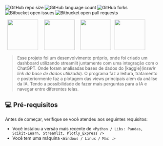 ![GitHub repo size](https://img.shields.io/github/repo-size/Leonardo-Monaro/Dashboard_Gastos?style=for-the-badge)
![GitHub language count](https://img.shields.io/github/languages/count/Leonardo-Monaro/Dashboard_Gastos?style=for-the-badge)
![GitHub forks](https://img.shields.io/github/forks/Leonardo-Monaro/Dashboard_Gastos?style=for-the-badge)
![Bitbucket open issues](https://img.shields.io/bitbucket/issues/Leonardo-Monaro/Dashboard_Gastos?style=for-the-badge)
![Bitbucket open pull requests](https://img.shields.io/bitbucket/pr-raw/Leonardo-Monaro/Dashboard_Gastos?style=for-the-badge)

<div display="inline">
&nbsp;&nbsp;<img width=100 src="https://cdn.jsdelivr.net/gh/devicons/devicon@latest/icons/python/python-original-wordmark.svg" />&nbsp;&nbsp;
&nbsp;&nbsp;<img width=100 src="https://cdn.jsdelivr.net/gh/devicons/devicon@latest/icons/scikitlearn/scikitlearn-original.svg" />&nbsp;&nbsp;
&nbsp;&nbsp;<img width=100 src="https://cdn.jsdelivr.net/gh/devicons/devicon@latest/icons/pandas/pandas-original-wordmark.svg" />&nbsp;&nbsp;
  <img width=100 src="https://cdn.jsdelivr.net/gh/devicons/devicon@latest/icons/streamlit/streamlit-plain-wordmark.svg" />
<div>

> Esse projeto foi um desenvolvimento próprio, onde foi criado um dashboard utilizando streamlit juntamente com uma integração com o ChatGPT. Onde foram analisadas bases de
dados do [kaggle](*inserir link da base de dados utilizada*). O programa faz a leitura, tratamento e posteriormente faz a plotagem das views principais além da análise da IA.
Tendo a possibilidade de fazer mais perguntas para a IA e navegar entre diferentes telas.

## 💻 Pré-requisitos

Antes de começar, verifique se você atendeu aos seguintes requisitos:

- Você instalou a versão mais recente de `<Python / Libs: Pandas, Scikit-Learn, Streamlit, Plotly_Express />` 
- Você tem uma máquina `<Windows / Linux / Mac .>`
